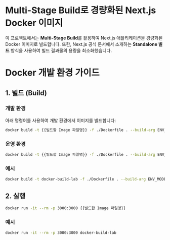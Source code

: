# Multi-Stage Build로 경량화된 Next.js Docker 이미지

이 프로젝트에서는 **Multi-Stage Build**를 활용하여 Next.js 애플리케이션을 경량화된 Docker 이미지로 빌드합니다. 
또한, Next.js 공식 문서에서 소개하는 **Standalone 빌드** 방식을 사용하여 빌드 결과물의 용량을 최소화했습니다.

# Docker 개발 환경 가이드

## 1. 빌드 (Build)

### 개발 환경
아래 명령어를 사용하여 개발 환경에서 이미지를 빌드합니다:
```bash
docker build -t {{빌드할 Image 파일명}} -f ./Dockerfile . --build-arg ENV_MODE=development
```

### 운영 환경
```bash
docker build -t {{빌드할 Image 파일명}} -f ./Dockerfile . --build-arg ENV_MODE=production
```
### 예시
```bash
docker build -t docker-build-lab -f ./Dockerfile . --build-arg ENV_MODE=development
```
## 2. 실행

```bash
docker run -it --rm -p 3000:3000 {{빌드한 Image 파일명}}
```

### 예시
```bash
docker run -it --rm -p 3000:3000 docker-build-lab
```
